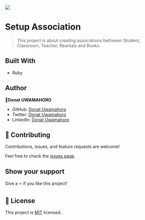 ![](https://img.shields.io/badge/Microverse-blueviolet)

# Setup Association

> This project is about creating associations bettween Student, Classroom, Teacher, Reantals and Books.

## Built With

- Ruby

## Author

👤**Donat UWAMAHORO**

- GitHub: [Donat Uwamahoro](https://github.com/uwadonat)
- Twitter: [Donat Uwamahoro](https://www.linkedin.com/in/uwadonat)
- LinkedIn: [Donat Uwamahoro](https://twitter.com/uwahoroDonat)

## 🤝 Contributing

Contributions, issues, and feature requests are welcome!

Feel free to check the [issues page](../../issues/).

## Show your support

Give a ⭐️ if you like this project!

## 📝 License

This project is [MIT](./MIT.md) licensed.

